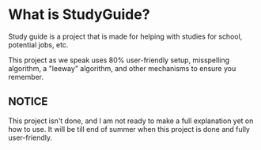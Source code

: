 # What is StudyGuide?
Study guide is a project that is made for helping with studies for school, potential jobs, etc.

This project as we speak uses 80% user-friendly setup, misspelling algorithm, a "leeway" algorithm, and other mechanisms to ensure you remember.

## NOTICE
This project isn't done, and I am not ready to make a full explanation yet on how to use. It will be till end of summer when this project is done and fully user-friendly.
